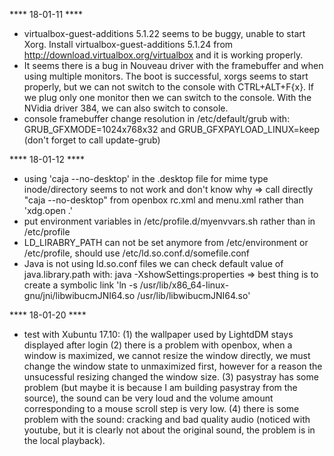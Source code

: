 **** 18-01-11 ****
- virtualbox-guest-additions 5.1.22 seems to be buggy, unable to start Xorg. Install virtualbox-guest-additions 5.1.24 from http://download.virtualbox.org/virtualbox and it is working properly.
- It seems there is a bug in Nouveau driver with the framebuffer and when using multiple monitors. The boot is successful, xorgs seems to start properly, but we can not switch to the console with CTRL+ALT+F{x}. If we plug only one monitor then we can switch to the console. With the NVidia driver 384, we can also switch to console.
- console framebuffer change resolution in /etc/default/grub with: GRUB_GFXMODE=1024x768x32 and GRUB_GFXPAYLOAD_LINUX=keep (don't forget to call update-grub)

**** 18-01-12 ****
- using 'caja --no-desktop' in the .desktop file for mime type inode/directory seems to not work and don't know why => call directly "caja --no-desktop" from openbox rc.xml and menu.xml rather than 'xdg.open .'
- put environment variables in /etc/profile.d/myenvvars.sh rather than in /etc/profile
- LD_LIRABRY_PATH can not be set anymore from /etc/environment or /etc/profile, should use /etc/ld.so.conf.d/somefile.conf
- Java is not using ld.so.conf files we can check default value of java.library.path with: java -XshowSettings:properties => best thing is to create a symbolic link 'ln -s /usr/lib/x86_64-linux-gnu/jni/libwibucmJNI64.so /usr/lib/libwibucmJNI64.so'

**** 18-01-20 ****
- test with Xubuntu 17.10:
(1) the wallpaper used by LightdDM stays displayed after login
(2) there is a problem with openbox, when a window is maximized, we cannot resize the window directly, we must change the window state to unmaximized first, however for a reason the unsucessful resizing changed the window size.
(3) pasystray has some problem (but maybe it is because I am building pasystray from the source), the sound can be very loud and the volume amount corresponding to a mouse scroll step is very low.
(4) there is some problem with the sound: cracking and bad quality audio (noticed with youtube, but it is clearly not about the original sound, the problem is in the local playback).
